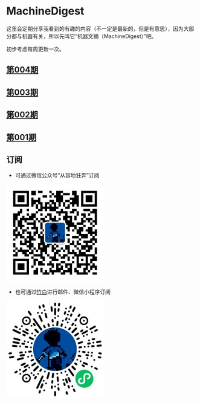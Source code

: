 # MachineDigest
这里会定期分享我看到的有趣的内容（不一定是最新的，但是有意思），因为大部分都与机器有关，所以先叫它“机器文摘（MachineDigest）”吧。

初步考虑每周更新一次。

## [第004期](ISSUE_004/README.md)

## [第003期](ISSUE_003/README.md)

## [第002期](ISSUE_002/README.md)

## [第001期](ISSUE_001/README.md)

## 订阅
- 可通过微信公众号“从容地狂奔”订阅

![](weixin.jpg)

- 也可通过[竹白](https://zhubai.love/)进行邮件、微信小程序订阅

![](zhubai.jpg)